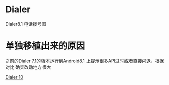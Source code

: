 # Dialer
Dialer8.1 电话拨号器 

# 单独移植出来的原因
之前的Dialer 7.1的版本运行到Android8.1 上提示很多API过时或者直接闪退，根据对比 确实改动地方很大


[Dialer 10](https://github.com/weizhizhu/Dialer_Support)

